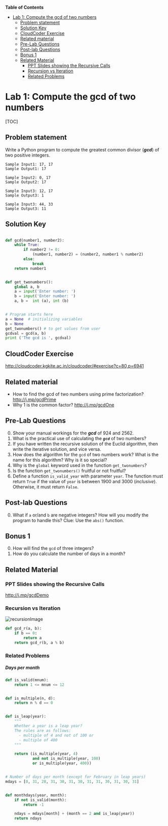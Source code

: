 
**Table of Contents**

* [Lab 1: Compute the gcd of two numbers](#lab-1-compute-the-gcd-of-two-numbers)  
	* [Problem statement](#problem-statement)  
	* [Solution Key](#solution-key)  
	* [CloudCoder Exercise](#cloudcoder-exercise)  
	* [Related material](#related-material)  
	* [Pre-Lab Questions](#pre-lab-questions)  
	* [Post-lab Questions](#post-lab-questions)  
	* [Bonus 1](#bonus-1)  
	* [Related Material](#related-material)  
		* [PPT Slides showing the Recursive Calls](#ppt-slides-showing-the-recursive-calls)  
		* [Recursion vs Iteration](#recursion-vs-iteration)  
		* [Related Problems](#related-problems)  


# Lab 1: Compute the gcd of two numbers 

[TOC]

## Problem statement 

Write a Python program to compute the greatest common divisor (***gcd***) of two positive integers.

	Sample Input1: 17, 17
	Sample Output1: 17
	
	Sample Input2: 0, 17
	Sample Output2: 17

	Sample Input3: 12, 17
	Sample Output3: 1 
		
	Sample Input3: 44, 33
	Sample Output3: 11



## Solution Key

```python 

def gcd(number1, number2):
    while True:
	    if number2 != 0:
	        (number1, number2) = (number2, number1 % number2)
	    else:
		    break
    return number1


def get_twonumbers():
    global a, b  
    a = input('Enter number: ')
    b = input('Enter number: ')
    a, b =  int (a), int (b)


# Program starts here
a = None  # initializing variables
b = None
get_twonumbers() # to get values from user 
gcdval = gcd(a, b) 
print ('The gcd is ', gcdval)

```


## CloudCoder Exercise 

http://cloudcoder.kgkite.ac.in/cloudcoder/#exercise?c=80,p=6941


## Related material 

- How to find the gcd of two numbers using prime factorization? http://j.mp/gcdPrime  
- Why 1 is the common factor? http://j.mp/gcdOne



## Pre-Lab Questions 

0. Show your manual workings for the ***gcd*** of 924 and 2562. 
1. What is the practical use of calculating the ***`gcd`*** of two numbers? 
2. If you have written the recursive solution of the Euclid algorithm, then write the iterative solution, and vice versa. 
3. How does the algorithm for the `gcd` of two numbers work? What is the name for this algorithm? Why is it so special? 
4. Why is the `global` keyword used in the function `get_twonumbers`? 
5. Is the function `get_twonumbers()` fruitful or not fruitful? 
6. Define a function `is_valid_year` with parameter `year`. The function must return `True` if the value of `year` is between 1900 and 3000 (_inclusive_). Otherwise, it must return `False`. 

## Post-lab Questions

0. What if `a` or/and `b` are negative integers? How will you modify the program to handle this?  Clue: Use the `abs()` function. 

## Bonus 1 
0. How will find the `gcd` of three integers? 
1. How do you calculate the number of days in a month?


## Related Material 

### PPT Slides showing the Recursive Calls 
 http://j.mp/gcdDemo 

### Recursion vs Iteration

![recursionImage](http://i.imgur.com/vXBg7rb.png)

```python
def gcd_r(a, b): 
	if b == 0: 
		return a
	return gcd_r(b, a % b)
```

### Related Problems 

##### Days per month 

```python
def is_valid(mnum):
    return 1 <= mnum <= 12


def is_multiple(n, d):
    return n % d == 0


def is_leap(year):
    """
    Whether a year is a leap year?
    The rules are as follows:
      - multiple of 4 and not of 100 or
      - multiple of 400
    """

    return (is_multiple(year, 4)
            and not is_multiple(year, 100)
            or is_multiple(year, 400))


# Number of days per month (except for February in leap years)
mdays = [0, 31, 28, 31, 30, 31, 30, 31, 31, 30, 31, 30, 31]


def monthdays(year, month):
    if not is_valid(month):
        return -1

    ndays = mdays[month] + (month == 2 and is_leap(year))
    return ndays

```